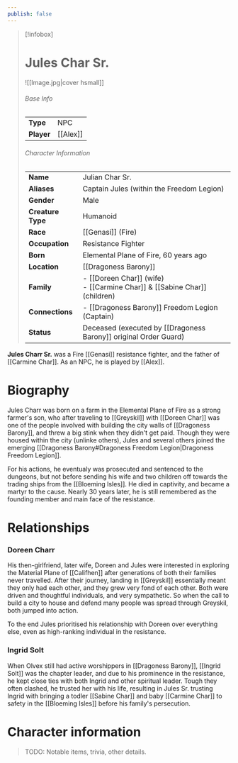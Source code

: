 ```yaml
---
publish: false
---
```

> [!infobox]  
> # Jules Char Sr.
> ![[Image.jpg|cover hsmall]]  
> ###### Base Info
> | | |  
> |---|---|  
> | **Type** | NPC |
> | **Player** | [[Alex]] |
> ###### Character Information  
> | | |  
> |---|---|  
> | **Name** | Julian Char Sr. |
> | **Aliases** | Captain Jules (within the Freedom Legion) |
> | **Gender** | Male | 
> | **Creature Type** | Humanoid |
> | **Race** | [[Genasi]] (Fire) |  
> | **Occupation** | Resistance Fighter |  
> | **Born** | Elemental Plane of Fire, 60 years ago |
> | **Location** | [[Dragoness Barony]] |  
> | **Family** | - [[Doreen Char]] (wife)<br>- [[Carmine Char]] & [[Sabine Char]] (children) |
> | **Connections** | - [[Dragoness Barony]] Freedom Legion (Captain) |
> | **Status** | Deceased (executed by [[Dragoness Barony]] original Order Guard) |

**Jules Charr Sr.** was a Fire [[Genasi]] resistance fighter, and the father of [[Carmine Char]]. As an NPC, he is played by [[Alex]].
# Biography
Jules Charr was born on a farm in the Elemental Plane of Fire as a strong farmer's son, who after traveling to [[Greyskil]] with [[Doreen Char]] was one of the people involved with building the city walls of [[Dragoness Barony]], and threw a big stink when they didn't get paid. Though they were housed within the city (unlinke others), Jules and several others joined the emerging [[Dragoness Barony#Dragoness Freedom Legion|Dragoness Freedom Legion]].

For his actions, he eventualy was prosecuted and sentenced to the dungeons, but not before sending his wife and two children off towards the trading ships from the [[Bloeming Isles]]. He died in captivity, and became a martyr to the cause. Nearly 30 years later, he is still remembered as the founding member and main face of the resistance.
# Relationships
### Doreen Charr
His then-girlfriend, later wife, Doreen and Jules were interested in exploring the Material Plane of [[Califhen]] after generations of both their families never travelled. After their journey, landing in [[Greyskil]] essentially meant they only had each other, and they grew very fond of each other. Both were driven and thoughtful individuals, and very sympathetic. So when the call to build a city to house and defend many people was spread through Greyskil, both jumped into action. 

To the end Jules prioritised his relationship with Doreen over everything else, even as high-ranking individual in the resistance. 
### Ingrid Solt
When Olvex still had active worshippers in [[Dragoness Barony]], [[Ingrid Solt]] was the chapter leader, and due to his prominence in the resistance, he kept close ties with both Ingrid and other spiritual leader. Tough they often clashed, he trusted her with his life, resulting in Jules Sr. trusting Ingrid with bringing a todler [[Sabine Char]] and baby [[Carmine Char]] to safety in the [[Bloeming Isles]] before his family's persecution. 
# Character information
> TODO: Notable items, trivia, other details.